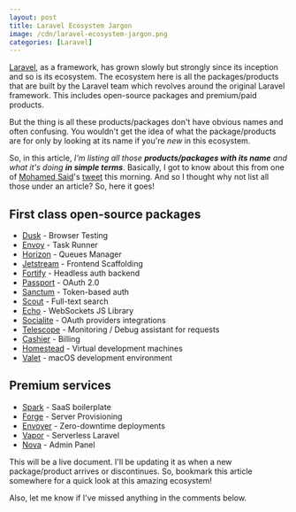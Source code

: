 ```yaml
---
layout: post
title: Laravel Ecosystem Jargon
image: /cdn/laravel-ecosystem-jargon.png
categories: [Laravel]
---
```


[Laravel](https://laravel.com/), as a framework, has grown slowly but strongly since its inception and so is its ecosystem. The ecosystem here is all the packages/products that are built by the Laravel team which revolves around the original Laravel framework. This includes open-source packages and premium/paid products.

But the thing is all these products/packages don't have obvious names and often confusing. You wouldn't get the idea of what the package/products are for only by looking at its name if you're *new* in this ecosystem.

So, in this article, *I'm listing all those **products/packages with its name** and what it's doing **in simple terms***. Basically, I got to know about this from one of [Mohamed Said](https://twitter.com/themsaid)'s [tweet](https://twitter.com/themsaid/status/1308847972067807232) this morning. And so I thought why not list all those under an article? So, here it goes!

## First class open-source packages

- [Dusk](https://laravel.com/docs/8.x/dusk) - Browser Testing
- [Envoy](https://laravel.com/docs/8.x/envoy) - Task Runner
- [Horizon](https://laravel.com/docs/8.x/horizon) - Queues Manager
- [Jetstream](https://jetstream.laravel.com/) - Frontend Scaffolding
- [Fortify](https://github.com/laravel/fortify) - Headless auth backend
- [Passport](https://laravel.com/docs/8.x/passport) - OAuth 2.0
- [Sanctum](https://laravel.com/docs/8.x/sanctum) - Token-based auth
- [Scout](https://laravel.com/docs/8.x/scout) - Full-text search
- [Echo](https://github.com/laravel/echo) - WebSockets JS Library
- [Socialite](https://laravel.com/docs/8.x/socialite) - OAuth providers integrations
- [Telescope](https://laravel.com/docs/8.x/telescope) - Monitoring / Debug assistant for requests
- [Cashier](https://laravel.com/docs/8.x/billing) - Billing
- [Homestead](https://laravel.com/docs/8.x/homestead) - Virtual development machines
- [Valet](https://laravel.com/docs/8.x/valet) - macOS development environment

## Premium services

- [Spark](https://spark.laravel.com/) - SaaS boilerplate
- [Forge](https://forge.laravel.com/) - Server Provisioning
- [Envoyer](https://envoyer.io/) - Zero-downtime deployments
- [Vapor](https://vapor.laravel.com/) - Serverless Laravel
- [Nova](https://nova.laravel.com/) - Admin Panel

This will be a live document. I'll be updating it as when a new package/product arrives or discontinues. So, bookmark this article somewhere for a quick look at this amazing ecosystem!

Also, let me know if I've missed anything in the comments below.